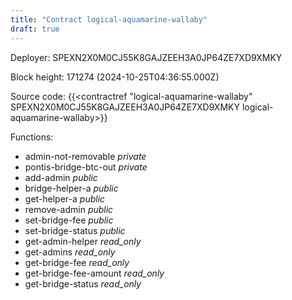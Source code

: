 ```yaml
---
title: "Contract logical-aquamarine-wallaby"
draft: true
---
```

Deployer: SPEXN2X0M0CJ55K8GAJZEEH3A0JP64ZE7XD9XMKY


 



Block height: 171274 (2024-10-25T04:36:55.000Z)

Source code: {{<contractref "logical-aquamarine-wallaby" SPEXN2X0M0CJ55K8GAJZEEH3A0JP64ZE7XD9XMKY logical-aquamarine-wallaby>}}

Functions:

* admin-not-removable _private_
* pontis-bridge-btc-out _private_
* add-admin _public_
* bridge-helper-a _public_
* get-helper-a _public_
* remove-admin _public_
* set-bridge-fee _public_
* set-bridge-status _public_
* get-admin-helper _read_only_
* get-admins _read_only_
* get-bridge-fee _read_only_
* get-bridge-fee-amount _read_only_
* get-bridge-status _read_only_

